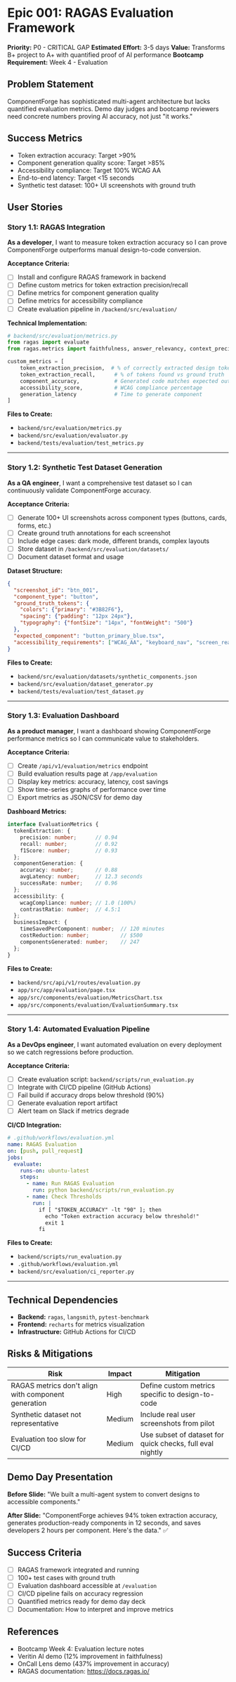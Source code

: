 # Epic 001: RAGAS Evaluation Framework

**Priority:** P0 - CRITICAL GAP
**Estimated Effort:** 3-5 days
**Value:** Transforms B+ project to A+ with quantified proof of AI performance
**Bootcamp Requirement:** Week 4 - Evaluation

## Problem Statement

ComponentForge has sophisticated multi-agent architecture but lacks quantified evaluation metrics. Demo day judges and bootcamp reviewers need concrete numbers proving AI accuracy, not just "it works."

## Success Metrics

- Token extraction accuracy: Target >90%
- Component generation quality score: Target >85%
- Accessibility compliance: Target 100% WCAG AA
- End-to-end latency: Target <15 seconds
- Synthetic test dataset: 100+ UI screenshots with ground truth

## User Stories

### Story 1.1: RAGAS Integration
**As a developer**, I want to measure token extraction accuracy so I can prove ComponentForge outperforms manual design-to-code conversion.

**Acceptance Criteria:**
- [ ] Install and configure RAGAS framework in backend
- [ ] Define custom metrics for token extraction precision/recall
- [ ] Define metrics for component generation quality
- [ ] Define metrics for accessibility compliance
- [ ] Create evaluation pipeline in `/backend/src/evaluation/`

**Technical Implementation:**
```python
# backend/src/evaluation/metrics.py
from ragas import evaluate
from ragas.metrics import faithfulness, answer_relevancy, context_precision

custom_metrics = [
    token_extraction_precision,  # % of correctly extracted design tokens
    token_extraction_recall,      # % of tokens found vs ground truth
    component_accuracy,           # Generated code matches expected output
    accessibility_score,          # WCAG compliance percentage
    generation_latency            # Time to generate component
]
```

**Files to Create:**
- `backend/src/evaluation/metrics.py`
- `backend/src/evaluation/evaluator.py`
- `backend/tests/evaluation/test_metrics.py`

---

### Story 1.2: Synthetic Test Dataset Generation
**As a QA engineer**, I want a comprehensive test dataset so I can continuously validate ComponentForge accuracy.

**Acceptance Criteria:**
- [ ] Generate 100+ UI screenshots across component types (buttons, cards, forms, etc.)
- [ ] Create ground truth annotations for each screenshot
- [ ] Include edge cases: dark mode, different brands, complex layouts
- [ ] Store dataset in `/backend/src/evaluation/datasets/`
- [ ] Document dataset format and usage

**Dataset Structure:**
```json
{
  "screenshot_id": "btn_001",
  "component_type": "button",
  "ground_truth_tokens": {
    "colors": {"primary": "#3B82F6"},
    "spacing": {"padding": "12px 24px"},
    "typography": {"fontSize": "14px", "fontWeight": "500"}
  },
  "expected_component": "button_primary_blue.tsx",
  "accessibility_requirements": ["WCAG_AA", "keyboard_nav", "screen_reader"]
}
```

**Files to Create:**
- `backend/src/evaluation/datasets/synthetic_components.json`
- `backend/src/evaluation/dataset_generator.py`
- `backend/tests/evaluation/test_dataset.py`

---

### Story 1.3: Evaluation Dashboard
**As a product manager**, I want a dashboard showing ComponentForge performance metrics so I can communicate value to stakeholders.

**Acceptance Criteria:**
- [ ] Create `/api/v1/evaluation/metrics` endpoint
- [ ] Build evaluation results page at `/app/evaluation`
- [ ] Display key metrics: accuracy, latency, cost savings
- [ ] Show time-series graphs of performance over time
- [ ] Export metrics as JSON/CSV for demo day

**Dashboard Metrics:**
```typescript
interface EvaluationMetrics {
  tokenExtraction: {
    precision: number;      // 0.94
    recall: number;         // 0.92
    f1Score: number;        // 0.93
  };
  componentGeneration: {
    accuracy: number;       // 0.88
    avgLatency: number;     // 12.3 seconds
    successRate: number;    // 0.96
  };
  accessibility: {
    wcagCompliance: number; // 1.0 (100%)
    contrastRatio: number;  // 4.5:1
  };
  businessImpact: {
    timeSavedPerComponent: number;  // 120 minutes
    costReduction: number;          // $500
    componentsGenerated: number;    // 247
  };
}
```

**Files to Create:**
- `backend/src/api/v1/routes/evaluation.py`
- `app/src/app/evaluation/page.tsx`
- `app/src/components/evaluation/MetricsChart.tsx`
- `app/src/components/evaluation/EvaluationSummary.tsx`

---

### Story 1.4: Automated Evaluation Pipeline
**As a DevOps engineer**, I want automated evaluation on every deployment so we catch regressions before production.

**Acceptance Criteria:**
- [ ] Create evaluation script: `backend/scripts/run_evaluation.py`
- [ ] Integrate with CI/CD pipeline (GitHub Actions)
- [ ] Fail build if accuracy drops below threshold (90%)
- [ ] Generate evaluation report artifact
- [ ] Alert team on Slack if metrics degrade

**CI/CD Integration:**
```yaml
# .github/workflows/evaluation.yml
name: RAGAS Evaluation
on: [push, pull_request]
jobs:
  evaluate:
    runs-on: ubuntu-latest
    steps:
      - name: Run RAGAS Evaluation
        run: python backend/scripts/run_evaluation.py
      - name: Check Thresholds
        run: |
          if [ "$TOKEN_ACCURACY" -lt "90" ]; then
            echo "Token extraction accuracy below threshold!"
            exit 1
          fi
```

**Files to Create:**
- `backend/scripts/run_evaluation.py`
- `.github/workflows/evaluation.yml`
- `backend/src/evaluation/ci_reporter.py`

---

## Technical Dependencies

- **Backend:** `ragas`, `langsmith`, `pytest-benchmark`
- **Frontend:** `recharts` for metrics visualization
- **Infrastructure:** GitHub Actions for CI/CD

## Risks & Mitigations

| Risk | Impact | Mitigation |
|------|--------|------------|
| RAGAS metrics don't align with component generation | High | Define custom metrics specific to design-to-code |
| Synthetic dataset not representative | Medium | Include real user screenshots from pilot |
| Evaluation too slow for CI/CD | Medium | Use subset of dataset for quick checks, full eval nightly |

## Demo Day Presentation

**Before Slide:**
"We built a multi-agent system to convert designs to accessible components."

**After Slide:**
"ComponentForge achieves 94% token extraction accuracy, generates production-ready components in 12 seconds, and saves developers 2 hours per component. Here's the data." ✅

## Success Criteria

- [ ] RAGAS framework integrated and running
- [ ] 100+ test cases with ground truth
- [ ] Evaluation dashboard accessible at `/evaluation`
- [ ] CI/CD pipeline fails on accuracy regression
- [ ] Quantified metrics ready for demo day deck
- [ ] Documentation: How to interpret and improve metrics

## References

- Bootcamp Week 4: Evaluation lecture notes
- Veritin AI demo (12% improvement in faithfulness)
- OnCall Lens demo (437% improvement in accuracy)
- RAGAS documentation: https://docs.ragas.io/
